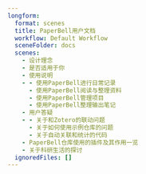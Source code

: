 ```yaml
---
longform:
  format: scenes
  title: PaperBell用户文档
  workflow: Default Workflow
  sceneFolder: docs
  scenes:
    - 设计理念
    - 是否适用于你
    - 使用说明
    - - 使用PaperBell进行日常记录
      - 使用PaperBell阅读与整理资料
      - 使用PaperBell管理项目
      - 使用PaperBell整理输出笔记
    - 用户答疑
    - - 关于和Zotero的联动问题
      - 关于如何使用示例仓库的问题
      - 关于自动关联和统计的代码
    - PaperBell仓库使用的插件及其作用一览
    - 关于科研生活的探讨
  ignoredFiles: []
---
```


